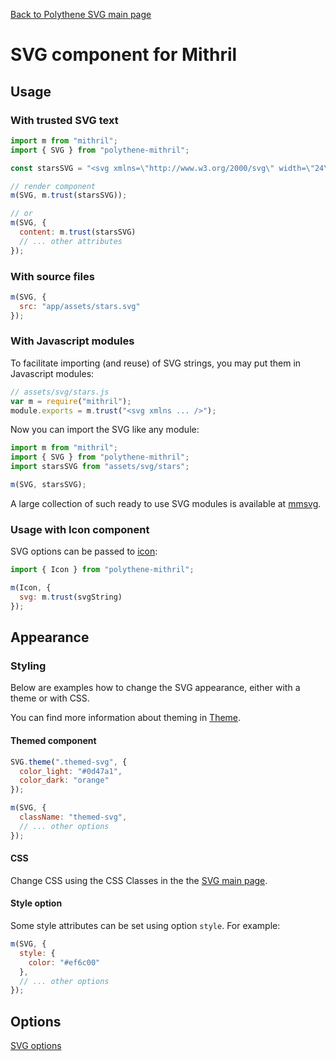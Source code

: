 [Back to Polythene SVG main page](SVG.md)

# SVG component for Mithril



## Usage

### With trusted SVG text

~~~javascript
import m from "mithril";
import { SVG } from "polythene-mithril";

const starsSVG = "<svg xmlns=\"http://www.w3.org/2000/svg\" width=\"24\" height=\"24\" viewBox=\"0 0 24 24\"><path d=\"M11.99 2C6.47 2 2 6.48 2 12s4.47 10 9.99 10C17.52 22 22 17.52 22 12S17.52 2 11.99 2zm4.24 16L12 15.45 7.77 18l1.12-4.81-3.73-3.23 4.92-.42L12 5l1.92 4.53 4.92.42-3.73 3.23L16.23 18z\"/></svg>";

// render component
m(SVG, m.trust(starsSVG));

// or
m(SVG, {
  content: m.trust(starsSVG)
  // ... other attributes
});
~~~

### With source files

~~~javascript
m(SVG, {
  src: "app/assets/stars.svg"
});
~~~

### With Javascript modules

To facilitate importing (and reuse) of SVG strings, you may put them in Javascript modules:

~~~javascript
// assets/svg/stars.js
var m = require("mithril");
module.exports = m.trust("<svg xmlns ... />");
~~~

Now you can import the SVG like any module:

~~~javascript
import m from "mithril";
import { SVG } from "polythene-mithril";
import starsSVG from "assets/svg/stars";

m(SVG, starsSVG);
~~~

A large collection of such ready to use SVG modules is available at [mmsvg](https://github.com/ArthurClemens/mmsvg).


### Usage with Icon component

SVG options can be passed to [icon](Icon-mithril.md):

~~~javascript
import { Icon } from "polythene-mithril";

m(Icon, {
  svg: m.trust(svgString)
});
~~~



## Appearance

### Styling

Below are examples how to change the SVG appearance, either with a theme or with CSS.

You can find more information about theming in [Theme](Theme.md).

#### Themed component

~~~javascript
SVG.theme(".themed-svg", {
  color_light: "#0d47a1",
  color_dark: "orange"
});

m(SVG, {
  className: "themed-svg",
  // ... other options
});
~~~

#### CSS

Change CSS using the CSS Classes in the the [SVG main page](SVG.md).

#### Style option

Some style attributes can be set using option `style`. For example:

~~~javascript
m(SVG, {
  style: {
    color: "#ef6c00"
  },
  // ... other options
});
~~~


## Options

[SVG options](SVG.md)


